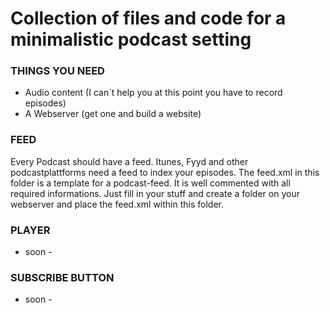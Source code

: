 # Collection of files and code for a minimalistic podcast setting

### THINGS YOU NEED
- Audio content (I can´t help you at this point you have to record episodes)
- A Webserver (get one and build a website)

### FEED
Every Podcast should have a feed. Itunes, Fyyd and other podcastplattforms need a feed to index your episodes.
The feed.xml in this folder is a template for a podcast-feed.
It is well commented with all required informations.
Just fill in your stuff and create a folder on your webserver and place the feed.xml within this folder.

### PLAYER
- soon -

### SUBSCRIBE BUTTON
- soon -
